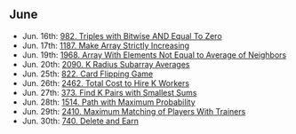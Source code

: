 ## June

* Jun. 16th: [982. Triples with Bitwise AND Equal To Zero](https://leetcode.com/problems/triples-with-bitwise-and-equal-to-zero/)
* Jun. 17th: [1187. Make Array Strictly Increasing](https://leetcode.com/problems/make-array-strictly-increasing/)
* Jun. 19th: [1968. Array With Elements Not Equal to Average of Neighbors](https://leetcode.com/problems/array-with-elements-not-equal-to-average-of-neighbors/)
* Jun. 20th: [2090. K Radius Subarray Averages](https://leetcode.com/problems/k-radius-subarray-averages/)
* Jun. 25th: [822. Card Flipping Game](https://leetcode.com/problems/card-flipping-game/)
* Jun. 26th: [2462. Total Cost to Hire K Workers](https://leetcode.com/problems/total-cost-to-hire-k-workers/)
* Jun. 27th: [373. Find K Pairs with Smallest Sums](https://leetcode.com/problems/find-k-pairs-with-smallest-sums/)
* Jun. 28th: [1514. Path with Maximum Probability](https://leetcode.com/problems/path-with-maximum-probability/)
* Jun. 29th: [2410. Maximum Matching of Players With Trainers](https://leetcode.com/problems/maximum-matching-of-players-with-trainers/)
* Jun. 30th: [740. Delete and Earn](https://leetcode.com/problems/delete-and-earn/)